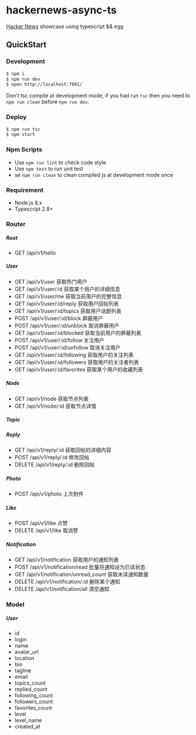 # hackernews-async-ts

[Hacker News](https://news.ycombinator.com/) showcase using typescript && egg

## QuickStart

### Development

```bash
$ npm i
$ npm run dev
$ open http://localhost:7001/
```

Don't tsc compile at development mode, if you had run `tsc` then you need to `npm run clean` before `npm run dev`.

### Deploy

```bash
$ npm run tsc
$ npm start
```

### Npm Scripts

- Use `npm run lint` to check code style
- Use `npm test` to run unit test
- se `npm run clean` to clean compiled js at development mode once

### Requirement

- Node.js 8.x
- Typescript 2.8+

### Router
##### Root

- GET /api/v1/hello

##### User
- GET /api/v1/user 获取热门用户
- GET /api/v1/user/:id 获取某个用户的详细信息
- GET /api/v1/user/me 获取当前用户的完整信息
- GET /api/v1/user/:id/reply 获取用户回帖列表
- GET /api/v1/user/:id/topics 获取用户话题列表
- POST /api/v1/user/:id/block 屏蔽用户
- POST /api/v1/user/:id/unblock 取消屏蔽用户
- GET /api/v1/user/:id/blocked 获取当前用户的屏蔽列表
- POST /api/v1/user/:id/follow 关注用户
- POST /api/v1/user/:id/unfollow 取消关注用户
- GET /api/v1/user/:id/following 获取用户的关注列表
- GET /api/v1/user/:id/followers 获取用户的关注者列表
- GET /api/v1/user/:id/favorites 获取某个用户的收藏列表

##### Node
- GET /api/v1/node 获取节点列表
- GET /api/v1/node/:id 获取节点详情

##### Topic

##### Reply
- GET /api/v1/reply/:id 获取回帖的详细内容
- POST /api/v1/reply/:id 修改回帖
- DELETE /api/v1/reply/:id 删除回帖

##### Photo
- POST /api/v1/photo 上次附件

##### Like
- POST /api/v1/like 点赞
- DELETE /api/v1/like 取消赞

##### Notification
- GET /api/v1/notification 获取用户的通知列表
- POST /api/v1/notification/read 批量将通知设为已读状态
- GET /api/v1/notification/unread_count 获取未读通知数量
- DELETE /api/v1/notification/:id 删除某个通知
- DELETE /api/v1/notification/all 清空通知


### Model

##### User
- id
- login
- name
- avatar_url
- location
- bio
- tagline
- email
- topics_count
- replied_count
- following_count
- followers_count
- favorites_count
- level
- level_name
- created_at







